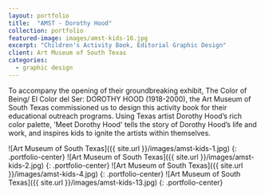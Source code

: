 ```yaml
---
layout: portfolio
title:  "AMST - Dorothy Hood"
collection: portfolio
featured-image: images/amst-kids-16.jpg
excerpt: "Children's Activity Book, Editorial Graphic Design"
client: Art Museum of South Texas
categories:
  - graphic design
---
```

To accompany the opening of their groundbreaking exhibit, The Color of Being/ El Color del Ser: DOROTHY HOOD (1918-2000), the Art Museum of South Texas commissioned us to design this activity book for their educational outreach programs. Using Texas artist Dorothy Hood’s rich color palette, 'Meet Dorothy Hood' tells the story of Dorothy Hood’s life and work, and inspires kids to ignite the artists within themselves.

![Art Museum of South Texas]({{ site.url }}/images/amst-kids-1.jpg)
{: .portfolio-center}
![Art Museum of South Texas]({{ site.url }}/images/amst-kids-2.jpg)
{: .portfolio-center}
![Art Museum of South Texas]({{ site.url }}/images/amst-kids-4.jpg)
{: .portfolio-center}
![Art Museum of South Texas]({{ site.url }}/images/amst-kids-13.jpg)
{: .portfolio-center}
